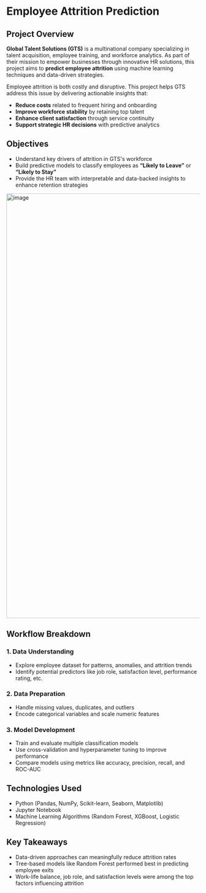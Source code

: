 # Employee Attrition Prediction

## Project Overview

**Global Talent Solutions (GTS)** is a multinational company specializing in talent acquisition, employee training, and workforce analytics. As part of their mission to empower businesses through innovative HR solutions, this project aims to **predict employee attrition** using machine learning techniques and data-driven strategies.

Employee attrition is both costly and disruptive. This project helps GTS address this issue by delivering actionable insights that:

* **Reduce costs** related to frequent hiring and onboarding
* **Improve workforce stability** by retaining top talent
* **Enhance client satisfaction** through service continuity
* **Support strategic HR decisions** with predictive analytics

## Objectives

* Understand key drivers of attrition in GTS's workforce
* Build predictive models to classify employees as **“Likely to Leave”** or **“Likely to Stay”**
* Provide the HR team with interpretable and data-backed insights to enhance retention strategies

<img width="2691" height="1106" alt="image" src="https://github.com/user-attachments/assets/c059b64d-a914-4516-a062-b02c4675ac68" />


## Workflow Breakdown

### 1. Data Understanding

* Explore employee dataset for patterns, anomalies, and attrition trends
* Identify potential predictors like job role, satisfaction level, performance rating, etc.

### 2. Data Preparation

* Handle missing values, duplicates, and outliers
* Encode categorical variables and scale numeric features

### 3. Model Development

* Train and evaluate multiple classification models
* Use cross-validation and hyperparameter tuning to improve performance
* Compare models using metrics like accuracy, precision, recall, and ROC-AUC

## Technologies Used

* Python (Pandas, NumPy, Scikit-learn, Seaborn, Matplotlib)
* Jupyter Notebook
* Machine Learning Algorithms (Random Forest, XGBoost, Logistic Regression)



## Key Takeaways

* Data-driven approaches can meaningfully reduce attrition rates
* Tree-based models like Random Forest performed best in predicting employee exits
* Work-life balance, job role, and satisfaction levels were among the top factors influencing attrition
